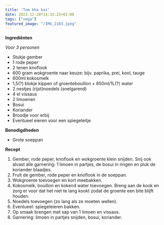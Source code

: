 ```yaml
---
title: 'Tom kha kai'
date: 2023-12-28T14:33:23+01:00
tags: ["vega"]
featured_image: "/IMG_2183.jpeg"
---
```


**Ingrediënten**

*Voor 3 personen*
- Stukje gember
- 1 rode peper
- 2 tenen knoflook
- 600 gram wokgroente naar keuze: bijv. paprika, prei, kool, tauge
- 600ml kokosmelk 
- 1,5(?) blokje kippen of groentebouillon + 850ml/1L(?) water 
- 2 nestjes (rijst)noedels (snelgarend)
- 4 el vissaus 
- 2 limoenen 
- Bosui 
- Koriander 
- Broodje voor erbij
- Eventueel eieren voor een spiegeleitje

**Benodigdheden**
- Grote soeppan

**Recept**
1. Gember, rode peper, knoflook en wokgroente klein snijden. Snij ook alvast alle garnering: 1 limoen in partjes, de bosui in ringen en pluk de koriander blaadjes.
2. Fruit de gember, rode peper en knoflook in de soeppan.
3. Wokgroente toevoegen en kort meebakken.
4. Kokosmelk, bouillon en kokend water toevoegen. Breng aan de kook en zorg er voor dat het niet te lang kookt zodat de groente een bite blijft houden.
5. Noedels toevoegen (zo lang als ze moeten wellen).
6. Eventueel: spiegeleieren bakken.
7. Op smaak brengen met sap van 1 limoen en vissaus.
8. Garnering: limoen in partjes snijden, bosui, koriander.